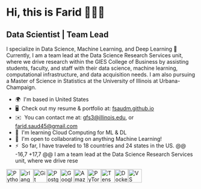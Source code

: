 Hi, this is Farid 🧔🏻‍♂️
==================================================================================================================================

Data Scientist | Team Lead
--------------------------

I specialize in Data Science, Machine Learning, and Deep Learning 🚀 Currently, I am a team lead at the Data Science Research Services unit, where we drive research within the GIES College of Business by assisting students, faculty, and staff with their data science, machine learning, computational infrastructure, and data acquisition needs. I am also pursuing a Master of Science in Statistics at the University of Illinois at Urbana-Champaign.

* 🌍  I'm based in United States
* 🖥️  Check out my resume & portfolio at: [fsaudm.github.io](http://fsaudm.github.io/)
* ✉️  You can contact me at: [gfs3@illinois.edu](mailto:gfs3@illinois.edu), or [farid.saud45@gmail.com](mailto:farid.saud45@gmail.com)
* 🧠  I'm learning Cloud Computing for ML & DL
* 🤝  I'm open to collaborating on anything Machine Learning!
* ⚡  So far, I have traveled to 18 countries and 24 states in the US.
	@@ -16,7 +17,7 @@ I am a team lead at the Data Science Research Services unit, where we drive rese


<p align="left">
<a href="https://www.python.org/" target="_blank" rel="noreferrer"><img src="https://raw.githubusercontent.com/danielcranney/readme-generator/main/public/icons/skills/python-colored.svg" width="36" height="36" alt="Python" /></a><a href="https://www.r-project.org/" target="_blank" rel="noreferrer"><img src="https://raw.githubusercontent.com/danielcranney/readme-generator/main/public/icons/skills/rlang-colored.svg" width="36" height="36" alt="rlang" /></a><a href="https://git-scm.com/" target="_blank" rel="noreferrer"><img src="https://raw.githubusercontent.com/danielcranney/readme-generator/main/public/icons/skills/git-colored.svg" width="36" height="36" alt="Git" /></a><a href="https://www.postgresql.org/" target="_blank" rel="noreferrer"><img src="https://raw.githubusercontent.com/danielcranney/readme-generator/main/public/icons/skills/postgresql-colored.svg" width="36" height="36" alt="PostgreSQL" /></a><a href="https://cloud.google.com/" target="_blank" rel="noreferrer"><img src="https://raw.githubusercontent.com/danielcranney/readme-generator/main/public/icons/skills/googlecloud-colored.svg" width="36" height="36" alt="Google Cloud" /></a><a href="https://aws.amazon.com" target="_blank" rel="noreferrer"><img src="https://raw.githubusercontent.com/danielcranney/readme-generator/main/public/icons/skills/aws-colored-dark.svg" width="36" height="36" alt="Amazon Web Services" /></a><a href="https://pytorch.org/" target="_blank" rel="noreferrer"><img src="https://raw.githubusercontent.com/danielcranney/readme-generator/main/public/icons/skills/pytorch-colored.svg" width="36" height="36" alt="PyTorch" /></a><a href="https://www.tensorflow.org/" target="_blank" rel="noreferrer"><img src="https://raw.githubusercontent.com/danielcranney/readme-generator/main/public/icons/skills/tensorflow-colored.svg" width="36" height="36" alt="TensorFlow" /></a><a href="https://www.docker.com/" target="_blank" rel="noreferrer"><img src="https://raw.githubusercontent.com/danielcranney/readme-generator/main/public/icons/skills/docker-colored.svg" width="36" height="36" alt="Docker" /></a><a href="https://code.visualstudio.com/" target="_blank" rel="noreferrer"><img src="https://raw.githubusercontent.com/danielcranney/readme-generator/main/public/icons/skills/visualstudiocode.svg" width="36" height="36" alt="VS Code" /></a>

</p>
